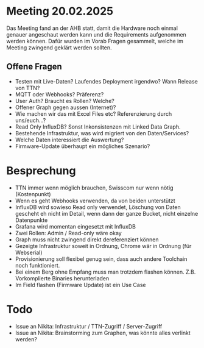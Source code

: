 # Meeting 20.02.2025

Das Meeting fand an der AHB statt, damit die Hardware noch einmal genauer angeschaut werden kann und die Requirements aufgenommen werden können.
Dafür wurden im Vorab Fragen gesammelt, welche im Meeting zwingend geklärt werden sollten.

## Offene Fragen
- Testen mit Live-Daten? Laufendes Deployment irgendwo? Wann Release von TTN?
- MQTT oder Webhooks? Präferenz?
- User Auth? Braucht es Rollen? Welche?
- Offener Graph gegen aussen (Internet)?
- Wie machen wir das mit Excel Files etc? Referenzierung durch uns/euch...?
- Read Only InfluxDB? Sonst Inkonsistenzen mit Linked Data Graph.
- Bestehende Infrastruktur, was wird migriert von den Daten/Services?
- Welche Daten interessiert die Auswertung?
- Firmware-Update überhaupt ein mögliches Szenario?

# Besprechung
- TTN immer wenn möglich brauchen, Swisscom nur wenn nötig (Kostenpunkt)
- Wenn es geht Webhooks verwenden, da von beiden unterstützt
- InfluxDB wird sowieso Read only verwendet, Löschung von Daten gescheht eh nicht im Detail, wenn dann der ganze Bucket, nicht einzelne Datenpunkte
- Grafana wird momentan eingesetzt mit InfluxDB
- Zwei Rollen: Admin / Read-only wäre okay
- Graph muss nicht zwingend direkt dereferenziert können
- Gezeigte Infrastruktur soweit in Ordnung, Chrome wär in Ordnung (für Webserial)
- Provisionierung soll flexibel genug sein, dass auch andere Toolchain noch funktioniert. 
- Bei einem Berg ohne Empfang muss man trotzdem flashen können. Z.B. Vorkomplierte Binaries herunterladen
- Im Field flashen (Firmware Update) ist ein Use Case 
 
# Todo
- Issue an Nikita: Infrastruktur / TTN-Zugriff / Server-Zugriff
- Issue an Nikita: Brainstorming zum Graphen, was könnte alles verlinkt werden?